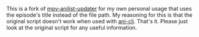 This is a fork of [mpv-anilist-updater](https://github.com/AzuredBlue/mpv-anilist-updater) for my own personal usage that uses the episode's title instead of the file path. My reasoning for this is that the original script doesn't work when used with [ani-cli](https://github.com/pystardust/ani-cli). That's it. Please just look at the original script for any useful information.
